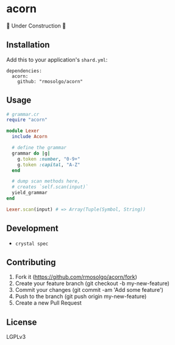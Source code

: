 # acorn

🚧 Under Construction 👷

## Installation

Add this to your application's `shard.yml`:

```
dependencies:
  acorn:
    github: "rmosolgo/acorn"
```

## Usage

```ruby
# grammar.cr
require "acorn"

module Lexer
  include Acorn

  # define the grammar
  grammar do |g|
    g.token :number, "0-9+"
    g.token :capital, "A-Z"
  end

  # dump scan methods here,
  # creates `self.scan(input)`
  yield_grammar
end

Lexer.scan(input) # => Array(Tuple(Symbol, String))
```

## Development

- `crystal spec`

## Contributing

1. Fork it (https://github.com/rmosolgo/acorn/fork)
2. Create your feature branch (git checkout -b my-new-feature)
3. Commit your changes (git commit -am 'Add some feature')
4. Push to the branch (git push origin my-new-feature)
5. Create a new Pull Request

## License

LGPLv3
